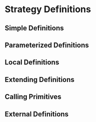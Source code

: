 # Strategy Definitions

## Simple Definitions

## Parameterized Definitions

## Local Definitions

## Extending Definitions

## Calling Primitives

## External Definitions
